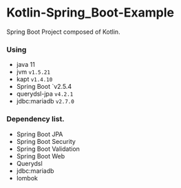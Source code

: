 # Kotlin-Spring_Boot-Example

Spring Boot Project composed of Kotlin.

### Using
- java 11
- jvm `v1.5.21`
- kapt `v1.4.10`
- Spring Boot `v2.5.4
- querydsl-jpa `v4.2.1`
- jdbc:mariadb `v2.7.0`

### Dependency list.
- Spring Boot JPA
- Spring Boot Security
- Spring Boot Validation
- Spring Boot Web
- Querydsl
- jdbc:mariadb
- lombok
